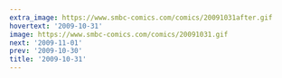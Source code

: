 ```yaml
---
extra_image: https://www.smbc-comics.com/comics/20091031after.gif
hovertext: '2009-10-31'
image: https://www.smbc-comics.com/comics/20091031.gif
next: '2009-11-01'
prev: '2009-10-30'
title: '2009-10-31'
---
```

